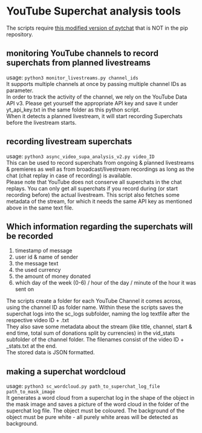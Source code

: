 # YouTube Superchat analysis tools
The scripts require [this modified version of pytchat](https://github.com/KaitoCross/pytchat) that is NOT in the pip repository.

## monitoring YouTube channels to record superchats from planned livestreams
usage: `python3 monitor_livestreams.py channel_ids`  
It supports multiple channels at once by passing multiple channel IDs as parameter.  
In order to track the activity of the channel, we rely on the YouTube Data API v3. Please get yourself the appropriate API key and save it under yt_api_key.txt in the same folder as this python script.  
When it detects a planned livestream, it will start recording Superchats before the livestream starts.

## recording livestream superchats
usage: `python3 async_video_supa_analysis_v2.py video_ID`  
This can be used to record superchats from ongoing & planned livestreams & premieres as well as from broadcast/livestream recordings as long as the chat (chat replay in case of recording) is available.  
Please note that YouTube does not conserve all superchats in the chat replays. You can only get all superchats if you record during (or start recording before) the actual livestream.
This script also fetches some metadata of the stream, for which it needs the same API key as mentioned above in the same text file.  

## Which information regarding the superchats will be recorded
1. timestamp of message
2. user id & name of sender
3. the message text
4. the used currency
5. the amount of money donated
6. which day of the week (0-6) / hour of the day / minute of the hour it was sent on

The scripts create a folder for each YouTube Channel it comes across, using the channel ID as folder name. Within these the scripts saves the superchat logs into the sc_logs subfolder, naming the log textfile after the respective video ID + .txt  
They also save some metadata about the stream (like title, channel, start & end time, total sum of donations split by currencies) in the vid_stats subfolder of the channel folder. The filenames consist of the video ID + _stats.txt at the end.  
The stored data is JSON formatted.

## making a superchat wordcloud
usage: `python3 sc_wordcloud.py path_to_superchat_log_file path_to_mask_image`  
It generates a word cloud from a superchat log in the shape of the object in the mask image and saves a picture of the word cloud in the folder of the superchat log file. The object must be coloured. The background of the object must be pure white - all purely white areas will be detected as background.  

